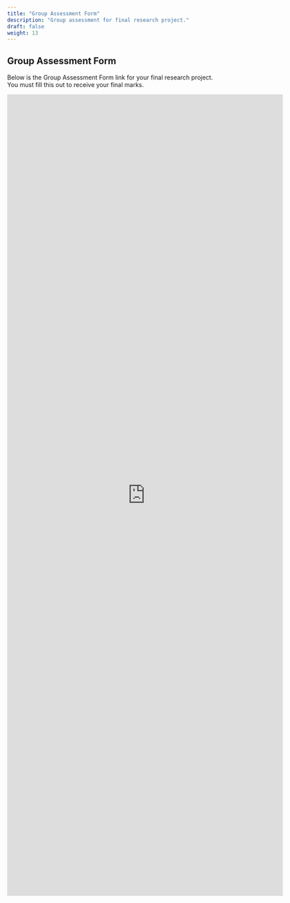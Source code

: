 ```yaml
---
title: "Group Assessment Form"
description: "Group assessment for final research project."
draft: false
weight: 13
---
```


## Group Assessment Form

Below is the Group Assessment Form link for your final research project. You must fill this out to receive your final marks.

<iframe src="https://docs.google.com/forms/d/e/1FAIpQLScF2vdA1ldPOxOBuWC-f2n3gStiJcr-dSaSybNyuWyZaWo4Rw/viewform?embedded=true" width="640" height="1856" frameborder="0" marginheight="0" marginwidth="0">Loading…</iframe>

